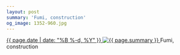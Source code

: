 ```yaml
---
layout: post
summary: 'Fumi, construction'
og_image: 1352-960.jpg
---
```


<p>
 <time>
  <a href="/1352">
   {{ page.date | date: "%B %-d, %Y" }}
  </a>
 </time>
 <a href="/1352">
  <img alt="{{ page.summary }}" sizes="(min-width: 700px) 50vw, calc(100vw - 2rem)" src="{{ site.assets_url }}/1352-480.jpg" srcset="{{ site.assets_url }}/1352-240.jpg 240w, {{ site.assets_url }}/1352-480.jpg 480w, {{ site.assets_url }}/1352-720.jpg 720w, {{ site.assets_url }}/1352-960.jpg 960w"/>
 </a>
 <span>
  Fumi, construction
 </span>
</p>
